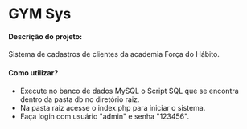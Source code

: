 
# GYM Sys

#### Descrição do projeto:

Sistema de cadastros de clientes da academia Força do Hábito.

#### Como utilizar?

* Execute no banco de dados MySQL o Script SQL que se encontra dentro da pasta db no diretório raiz.
* Na pasta raiz acesse o index.php para iniciar o sistema.
* Faça login com usuário "admin" e senha "123456".
